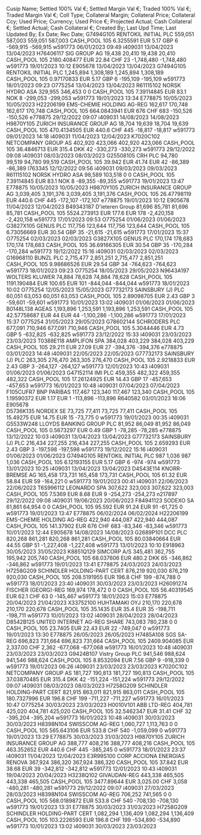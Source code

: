 Cusip	Name;	Settled 100% Val €;	Settled Margin Val €;	Traded 100% Val €;	Traded Margin Val €;	Coll Type;	Collateral Margin;	Collateral Price;	Collateral Ccy;	Used Price;	Currency;	Used Price €;	Projected Actual; Cash Collateral €;	Settled Actual; Cash Collateral €;	Created By;	Last Upd Time;	Last Updated By;	Ex Date;	Rec Date;
G7494G105	RENTOKIL INITIAL PLC	559,051	587,003	559,051	587,003	CASH_POOL	105	6.3255591	EUR	5.17	GBP	6	-569,915	-569,915	w591773	06/01/2023 09:49	i409031	13/04/2023	13/04/2023
H76406117	SIG GROUP AG	19,438	20,410	19,438	20,410	CASH_POOL	105	2180.408477	EUR	22.84	CHF	23	-1,748,480	-1,748,480	w591773	19/01/2023 10:12	E905678	13/04/2023	13/04/2023
G7494G105	RENTOKIL INITIAL PLC	1,245,894	1,308,189	1,245,894	1,308,189	CASH_POOL	105	0.97170833	EUR	5.17	GBP	6	-195,109	-195,109	w591773	18/01/2023 09:23	O775254	13/04/2023	13/04/2023
R61115102	NORSK HYDRO ASA	329,955	346,453	0	0	CASH_POOL	105	7.39114845	EUR	83.1	NOK	8	-299,053	-299,053	w591773	19/01/2023 13:34	E778875	10/05/2023	10/05/2023
H22206199	EMS-CHEMIE HOLDING AG-REG	162,617	170,748	162,617	170,748	CASH_POOL	105	664.0843941	EUR	676	CHF	683	-150,526	-150,526	e778875	29/12/2022 09:07	i409031	14/08/2023	14/08/2023
H9870Y105	ZURICH INSURANCE GROUP AG	18,704	19,639	18,704	19,639	CASH_POOL	105	470.4134505	EUR	440.6	CHF	445	-18,817	-18,817	w591773	09/01/2023 14:18	i409031	11/04/2023	12/04/2023
K7020C102	NETCOMPANY GROUP AS	402,920	423,066	402,920	423,066	CASH_POOL	105	36.4846713	EUR	315.4	DKK	42	-330,273	-330,273	w591773	29/12/2022 09:08	i409031	08/03/2023	08/03/2023
G25508105	CRH PLC	94,780	99,519	94,780	99,519	CASH_POOL	105	39.942	EUR	41.74	EUR	42	-86,389	-86,389	I763345	12/12/2022 09:56	i409031	09/03/2023	09/03/2023
R61115102	NORSK HYDRO ASA	98,589	103,518	0	0	CASH_POOL	105	7.39114845	EUR	83.1	NOK	8	-89,355	-89,355	w591773	19/01/2023 13:47	E778875	10/05/2023	10/05/2023
H9870Y105	ZURICH INSURANCE GROUP AG	3,039,405	3,191,376	3,039,405	3,191,376	CASH_POOL	105	26.47798119	EUR	440.6	CHF	445	-172,107	-172,107	e778875	19/01/2023 10:12	E905678	11/04/2023	12/04/2023
B49343187	D'ieteren Group	81,696	85,781	81,696	85,781	CASH_POOL	105	5524.273913	EUR	177.6	EUR	178	-2,420,158	-2,420,158	w591773	17/01/2023 09:53	O775254	01/06/2023	01/06/2023
G3827X105	GENUS PLC	117,756	123,644	117,756	123,644	CASH_POOL	105	6.73056669	EUR	30.54	GBP	35	-21,615	-21,615	w591773	17/01/2023 15:37	O775254	02/03/2023	02/03/2023
G3827X105	GENUS PLC	170,174	178,683	170,174	178,683	CASH_POOL	105	36.69166305	EUR	30.54	GBP	35	-170,284	-170,284	w591773	19/12/2022 15:16	i409031	02/03/2023	02/03/2023
G16968110	BUNZL PLC	2,715,477	2,851,251	2,715,477	2,851,251	CASH_POOL	105	9.98686526	EUR	29.54	GBP	34	-764,623	-764,623	w591773	18/01/2023 09:23	O775254	18/05/2023	29/05/2023
N9643A197	WOLTERS KLUWER	74,884	78,628	74,884	78,628	CASH_POOL	105	1191.190484	EUR	100.65	EUR	101	-844,044	-844,044	w591773	18/01/2023 10:02	O775254	12/05/2023	15/05/2023
G77732173	SAINSBURY (J) PLC	60,051	63,053	60,051	63,053	CASH_POOL	105	2.89098705	EUR	2.43	GBP	3	-59,601	-59,601	w591773	10/01/2023 13:02	i409031	01/06/2023	01/06/2023
B0148L138	AGEAS	1,193,896	1,253,591	1,193,896	1,253,591	CASH_POOL	105	42.57758687	EUR	44	EUR	44	-1,100,286	-1,100,286	w591773	17/01/2023 15:37	O775254	31/05/2023	29/05/2023
G78602144	SCHRODERS PLC	677,091	710,946	677,091	710,946	CASH_POOL	105	5.3044446	EUR	4.73	GBP	5	-632,825	-632,825	w591773	23/12/2022 15:33	i409031	23/03/2023	23/03/2023
T0388E118	AMPLIFON SPA	384,028	403,229	384,028	403,229	CASH_POOL	105	29.211	EUR	27.09	EUR	27	-394,376	-394,376	e778875	03/01/2023 14:48	i409031	22/05/2023	22/05/2023
G77732173	SAINSBURY (J) PLC	263,305	276,470	263,305	276,470	CASH_POOL	105	2.9218833	EUR	2.43	GBP	3	-264,127	-264,127	w591773	12/01/2023 10:43	i409031	01/06/2023	01/06/2023
G47152114	IMI PLC	459,355	482,322	459,355	482,322	CASH_POOL	105	17.26124925	EUR	14.43	GBP	17	-457,653	-457,653	w591773	16/01/2023 10:48	i409031	07/04/2023	07/04/2023
F105CUFR7	BNP PARIBAS	117,467	123,340	117,467	123,340	CASH_POOL	105	1.19590372	EUR	1.17	EUR	1	-113,896	-113,896	R640582	03/01/2023 16:06	E905678		
D5736K135	NORDEX SE	73,725	77,411	73,725	77,411	CASH_POOL	105	15.49275	EUR	14.75	EUR	15	-73,775	0	w591773	19/01/2023 00:35	i409031		
G5533W248	LLOYDS BANKING GROUP PLC	81,952	86,049	81,952	86,049	CASH_POOL	105	0.5673297	EUR	0.49	GBP	1	-78,285	-78,285	e778875	13/12/2022 10:03	i409031	13/04/2023	13/04/2023
G77732173	SAINSBURY (J) PLC	216,434	227,255	216,434	227,255	CASH_POOL	105	2.659293	EUR	2.43	GBP	3	-197,598	-197,598	w591773	19/12/2022 15:16	i409031	01/06/2023	01/06/2023
G7494G105	RENTOKIL INITIAL PLC	987	1,036	987	1,036	CASH_POOL	105	6.12193155	EUR	5.17	GBP	6	-974	-974	w591773	13/01/2023 10:25	i409031	13/04/2023	13/04/2023
D4S43E114	KNORR-BREMSE AG	165,458	173,731	165,458	173,731	CASH_POOL	105	61.32	EUR	58.84	EUR	59	-164,221	0	w591773	19/01/2023 00:41	i409031	22/06/2023	22/06/2023
T6S996112	LEONARDO SPA	307,622	323,003	307,622	323,003	CASH_POOL	105	7.5369	EUR	8.68	EUR	9	-254,273	-254,273	n217897	29/12/2022 09:08	i409031	19/06/2023	20/06/2023
F84941123	SODEXO SA	61,861	64,954	0	0	CASH_POOL	105	95.592	EUR	91.24	EUR	91	-61,725	0	w591773	19/01/2023 13:47	E778875	06/02/2024	06/02/2024
H22206199	EMS-CHEMIE HOLDING AG-REG	422,940	444,087	422,940	444,087	CASH_POOL	105	141.37902	EUR	676	CHF	683	-83,346	-83,346	w591773	10/01/2023 12:44	E905678	14/08/2023	14/08/2023
G2689P101	DCC PLC	820,268	861,281	820,268	861,281	CASH_POOL	105	80.03840664	EUR	44.55	GBP	51	-1,227,408	-1,227,408	w591773	13/01/2023 10:10	E918963	30/05/2023	31/05/2023
K8851Q129	SIMCORP A/S	345,481	362,755	195,942	205,740	CASH_POOL	105	68.037606	EUR	480.2	DKK	65	-346,862	-346,862	w591773	19/01/2023 13:41	E778875	24/03/2023	24/03/2023
H7258G209	SCHINDLER HOLDING-PART CERT	876,219	920,030	876,219	920,030	CASH_POOL	105	208.5191955	EUR	196.8	CHF	199	-874,788	0	w591773	18/01/2023 23:40	i409031	30/03/2023	23/03/2023
H26091274	FISCHER (GEORG)-REG	169,974	178,472	0	0	CASH_POOL	105	56.40319545	EUR	62.1	CHF	63	0	-145,467	w591773	18/01/2023 15:03	E778875	20/04/2023	21/04/2023
X33752100	HUHTAMAKI OYJ	210,170	220,678	210,170	220,678	CASH_POOL	105	35.1435	EUR	35.4	EUR	35	-198,711	-198,711	w591773	10/01/2023 13:02	i409031	28/04/2023	28/04/2023
D8542B125	UNITED INTERNET AG-REG SHARE	743,083	780,238	0	0	CASH_POOL	105	23.7405	EUR	22.43	EUR	22	-749,047	0	w591773	19/01/2023 13:30	E778875	26/05/2023	26/05/2023
H7485A108	SGS SA-REG	696,823	731,664	696,823	731,664	CASH_POOL	105	2409.904085	EUR	2,337.00	CHF	2,362	-677,068	-677,068	w591773	16/01/2023 10:48	i409031	23/03/2023	23/03/2023
G9424B107	Vistry Group PLC	941,546	988,624	941,546	988,624	CASH_POOL	105	8.8532094	EUR	7.56	GBP	9	-918,339	0	w591773	19/01/2023 06:26	i409031	23/03/2023	23/03/2023
K7020C102	NETCOMPANY GROUP AS	181,727	190,813	181,727	190,813	CASH_POOL	105	37.03870485	EUR	315.4	DKK	42	-151,224	-151,224	w591773	29/12/2022 09:07	i409031	08/03/2023	08/03/2023
H7258G209	SCHINDLER HOLDING-PART CERT	821,915	863,011	821,915	863,011	CASH_POOL	105	180.7327996	EUR	196.8	CHF	199	-711,227	-711,227	w591773	16/01/2023 10:47	O775254	30/03/2023	23/03/2023
H0010V101	ABB LTD-REG	404,781	425,020	404,781	425,020	CASH_POOL	105	32.5462347	EUR	31.41	CHF	32	-395,204	-395,204	w591773	16/01/2023 10:48	i409031	30/03/2023	30/03/2023
H8398N104	SWISSCOM AG-REG	1,060,727	1,113,763	0	0	CASH_POOL	105	565.643106	EUR	533.8	CHF	540	-1,059,099	0	w591773	19/01/2023 13:29	E778875	30/03/2023	31/03/2023
H9870Y105	ZURICH INSURANCE GROUP AG	388,777	408,216	388,777	408,216	CASH_POOL	105	463.352652	EUR	440.6	CHF	445	-385,245	0	w591773	18/01/2023 23:37	i409031	11/04/2023	12/04/2023
E3R99S100	CORP ACCIONA ENERGIAS RENOVA	367,924	386,320	367,924	386,320	CASH_POOL	105	37.842	EUR	38.68	EUR	39	-342,812	-342,812	w591773	12/01/2023 10:43	i409031	19/04/2023	20/04/2023
H3238Q102	GIVAUDAN-REG	443,338	465,505	443,338	465,505	CASH_POOL	105	3477.89644	EUR	3,025.00	CHF	3,058	-480,281	-480,281	w591773	29/12/2022 09:07	i409031	27/03/2023	28/03/2023
H8398N104	SWISSCOM AG-REG	706,252	741,565	0	0	CASH_POOL	105	568.0189872	EUR	533.8	CHF	540	-708,130	-708,130	w591773	19/01/2023 13:31	E778875	30/03/2023	31/03/2023
H7258G209	SCHINDLER HOLDING-PART CERT	1,082,294	1,136,409	1,082,294	1,136,409	CASH_POOL	105	103.2226593	EUR	196.8	CHF	199	-534,890	-534,890	w591773	10/01/2023 13:02	i409031	30/03/2023	23/03/2023
